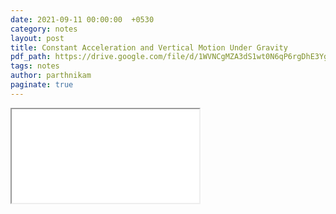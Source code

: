 ```yaml
---
date: 2021-09-11 00:00:00  +0530
category: notes
layout: post
title: Constant Acceleration and Vertical Motion Under Gravity
pdf_path: https://drive.google.com/file/d/1WVNCgMZA3dS1wt0N6qP6rgDhE3YgzbU-/preview?usp=sharing
tags: notes
author: parthnikam
paginate: true
---
```


<iframe class="embed-pdf" src="{{ page.pdf_path }}#toolbar=0" seamless="seamless" scrolling="no" style="overflow:hidden"></iframe>
